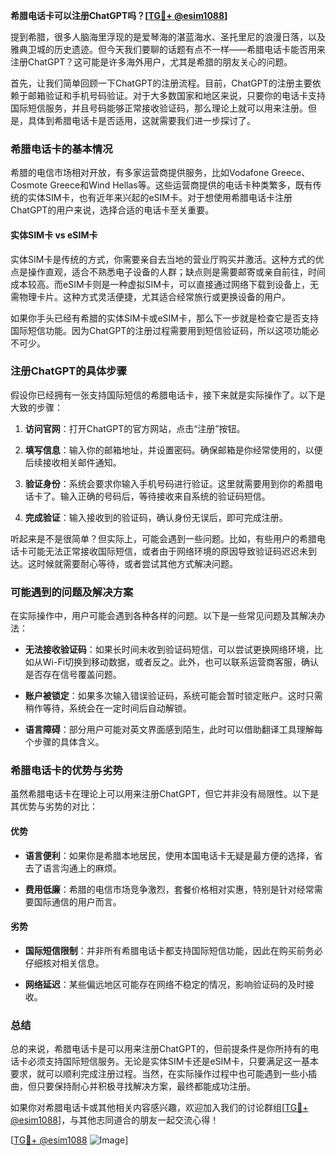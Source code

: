 **希腊电话卡可以注册ChatGPT吗？[[TG💪+ @esim1088](https://t.me/s/esim1088)]**

提到希腊，很多人脑海里浮现的是爱琴海的湛蓝海水、圣托里尼的浪漫日落，以及雅典卫城的历史遗迹。但今天我们要聊的话题有点不一样——希腊电话卡能否用来注册ChatGPT？这可能是许多海外用户，尤其是希腊的朋友关心的问题。

首先，让我们简单回顾一下ChatGPT的注册流程。目前，ChatGPT的注册主要依赖于邮箱验证和手机号码验证。对于大多数国家和地区来说，只要你的电话卡支持国际短信服务，并且号码能够正常接收验证码，那么理论上就可以用来注册。但是，具体到希腊电话卡是否适用，这就需要我们进一步探讨了。

### 希腊电话卡的基本情况

希腊的电信市场相对开放，有多家运营商提供服务，比如Vodafone Greece、Cosmote Greece和Wind Hellas等。这些运营商提供的电话卡种类繁多，既有传统的实体SIM卡，也有近年来兴起的eSIM卡。对于想使用希腊电话卡注册ChatGPT的用户来说，选择合适的电话卡至关重要。

#### 实体SIM卡 vs eSIM卡

实体SIM卡是传统的方式，你需要亲自去当地的营业厅购买并激活。这种方式的优点是操作直观，适合不熟悉电子设备的人群；缺点则是需要邮寄或亲自前往，时间成本较高。而eSIM卡则是一种虚拟SIM卡，可以直接通过网络下载到设备上，无需物理卡片。这种方式灵活便捷，尤其适合经常旅行或更换设备的用户。

如果你手头已经有希腊的实体SIM卡或eSIM卡，那么下一步就是检查它是否支持国际短信功能。因为ChatGPT的注册过程需要用到短信验证码，所以这项功能必不可少。

### 注册ChatGPT的具体步骤

假设你已经拥有一张支持国际短信的希腊电话卡，接下来就是实际操作了。以下是大致的步骤：

1. **访问官网**：打开ChatGPT的官方网站，点击“注册”按钮。
   
2. **填写信息**：输入你的邮箱地址，并设置密码。确保邮箱是你经常使用的，以便后续接收相关邮件通知。

3. **验证身份**：系统会要求你输入手机号码进行验证。这里就需要用到你的希腊电话卡了。输入正确的号码后，等待接收来自系统的验证码短信。

4. **完成验证**：输入接收到的验证码，确认身份无误后，即可完成注册。

听起来是不是很简单？但实际上，可能会遇到一些问题。比如，有些用户的希腊电话卡可能无法正常接收国际短信，或者由于网络环境的原因导致验证码迟迟未到达。这时候就需要耐心等待，或者尝试其他方式解决问题。

### 可能遇到的问题及解决方案

在实际操作中，用户可能会遇到各种各样的问题。以下是一些常见问题及其解决办法：

- **无法接收验证码**：如果长时间未收到验证码短信，可以尝试更换网络环境，比如从Wi-Fi切换到移动数据，或者反之。此外，也可以联系运营商客服，确认是否存在信号覆盖问题。

- **账户被锁定**：如果多次输入错误验证码，系统可能会暂时锁定账户。这时只需稍作等待，系统会在一定时间后自动解锁。

- **语言障碍**：部分用户可能对英文界面感到陌生，此时可以借助翻译工具理解每个步骤的具体含义。

### 希腊电话卡的优势与劣势

虽然希腊电话卡在理论上可以用来注册ChatGPT，但它并非没有局限性。以下是其优势与劣势的对比：

#### 优势

- **语言便利**：如果你是希腊本地居民，使用本国电话卡无疑是最方便的选择，省去了语言沟通上的麻烦。
  
- **费用低廉**：希腊的电信市场竞争激烈，套餐价格相对实惠，特别是针对经常需要国际通信的用户而言。

#### 劣势

- **国际短信限制**：并非所有希腊电话卡都支持国际短信功能，因此在购买前务必仔细核对相关信息。

- **网络延迟**：某些偏远地区可能存在网络不稳定的情况，影响验证码的及时接收。

### 总结

总的来说，希腊电话卡是可以用来注册ChatGPT的，但前提条件是你所持有的电话卡必须支持国际短信服务。无论是实体SIM卡还是eSIM卡，只要满足这一基本要求，就可以顺利完成注册过程。当然，在实际操作过程中也可能遇到一些小插曲，但只要保持耐心并积极寻找解决方案，最终都能成功注册。

如果你对希腊电话卡或其他相关内容感兴趣，欢迎加入我们的讨论群组[[TG💪+ @esim1088](https://t.me/s/esim1088)]，与其他志同道合的朋友一起交流心得！

[[TG💪+ @esim1088](https://t.me/s/esim1088) ![Image](https://i.postimg.cc/4NQfJmqS/Snipaste-2025-05-13-00-14-12.png)]